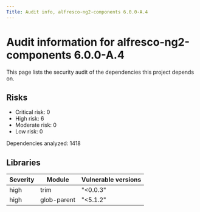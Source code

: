 ```yaml
---
Title: Audit info, alfresco-ng2-components 6.0.0-A.4
---
```


# Audit information for alfresco-ng2-components 6.0.0-A.4

This page lists the security audit of the dependencies this project depends on.

## Risks

- Critical risk: 0
- High risk: 6
- Moderate risk: 0
- Low risk: 0

Dependencies analyzed: 1418

## Libraries

| Severity | Module | Vulnerable versions |
| --- | --- | --- |
|high | trim | &#34;&lt;0.0.3&#34; |
|high | glob-parent | &#34;&lt;5.1.2&#34; |

